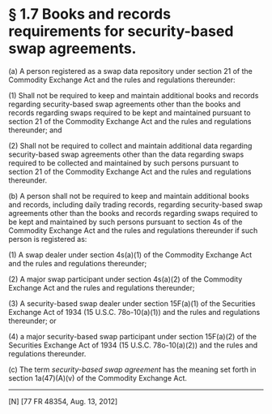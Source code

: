 # § 1.7   Books and records requirements for security-based swap agreements.

(a) A person registered as a swap data repository under section 21 of the Commodity Exchange Act and the rules and regulations thereunder:


(1) Shall not be required to keep and maintain additional books and records regarding security-based swap agreements other than the books and records regarding swaps required to be kept and maintained pursuant to section 21 of the Commodity Exchange Act and the rules and regulations thereunder; and


(2) Shall not be required to collect and maintain additional data regarding security-based swap agreements other than the data regarding swaps required to be collected and maintained by such persons pursuant to section 21 of the Commodity Exchange Act and the rules and regulations thereunder.


(b) A person shall not be required to keep and maintain additional books and records, including daily trading records, regarding security-based swap agreements other than the books and records regarding swaps required to be kept and maintained by such persons pursuant to section 4s of the Commodity Exchange Act and the rules and regulations thereunder if such person is registered as:


(1) A swap dealer under section 4s(a)(1) of the Commodity Exchange Act and the rules and regulations thereunder;


(2) A major swap participant under section 4s(a)(2) of the Commodity Exchange Act and the rules and regulations thereunder;


(3) A security-based swap dealer under section 15F(a)(1) of the Securities Exchange Act of 1934 (15 U.S.C. 78o-10(a)(1)) and the rules and regulations thereunder; or


(4) a major security-based swap participant under section 15F(a)(2) of the Securities Exchange Act of 1934 (15 U.S.C. 78o-10(a)(2)) and the rules and regulations thereunder.


(c) The term *security-based swap agreement* has the meaning set forth in section 1a(47)(A)(v) of the Commodity Exchange Act.



---

[N] [77 FR 48354, Aug. 13, 2012]





